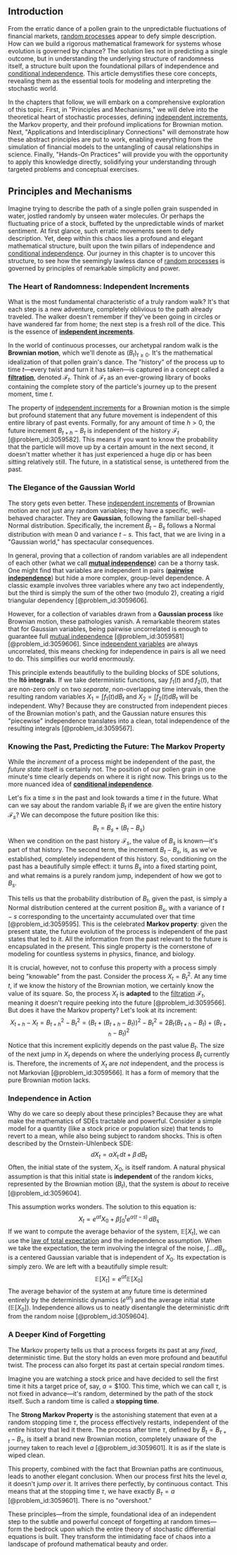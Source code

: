 ## Introduction
From the erratic dance of a pollen grain to the unpredictable fluctuations of financial markets, [random processes](@article_id:267993) appear to defy simple description. How can we build a rigorous mathematical framework for systems whose evolution is governed by chance? The solution lies not in predicting a single outcome, but in understanding the underlying structure of randomness itself, a structure built upon the foundational pillars of independence and [conditional independence](@article_id:262156). This article demystifies these core concepts, revealing them as the essential tools for modeling and interpreting the stochastic world.

In the chapters that follow, we will embark on a comprehensive exploration of this topic. First, in "Principles and Mechanisms," we will delve into the theoretical heart of stochastic processes, defining [independent increments](@article_id:261669), the Markov property, and their profound implications for Brownian motion. Next, "Applications and Interdisciplinary Connections" will demonstrate how these abstract principles are put to work, enabling everything from the simulation of financial models to the untangling of causal relationships in science. Finally, "Hands-On Practices" will provide you with the opportunity to apply this knowledge directly, solidifying your understanding through targeted problems and conceptual exercises.

## Principles and Mechanisms

Imagine trying to describe the path of a single pollen grain suspended in water, jostled randomly by unseen water molecules. Or perhaps the fluctuating price of a stock, buffeted by the unpredictable winds of market sentiment. At first glance, such erratic movements seem to defy description. Yet, deep within this chaos lies a profound and elegant mathematical structure, built upon the twin pillars of independence and [conditional independence](@article_id:262156). Our journey in this chapter is to uncover this structure, to see how the seemingly lawless dance of [random processes](@article_id:267993) is governed by principles of remarkable simplicity and power.

### The Heart of Randomness: Independent Increments

What is the most fundamental characteristic of a truly random walk? It's that each step is a new adventure, completely oblivious to the path already traveled. The walker doesn't remember if they've been going in circles or have wandered far from home; the next step is a fresh roll of the dice. This is the essence of **[independent increments](@article_id:261669)**.

In the world of continuous processes, our archetypal random walk is the **Brownian motion**, which we'll denote as $(B_t)_{t \ge 0}$. It's the mathematical idealization of that pollen grain's dance. The "history" of the process up to time $t$—every twist and turn it has taken—is captured in a concept called a **[filtration](@article_id:161519)**, denoted $\mathcal{F}_t$. Think of $\mathcal{F}_t$ as an ever-growing library of books containing the complete story of the particle's journey up to the present moment, time $t$.

The property of [independent increments](@article_id:261669) for a Brownian motion is the simple but profound statement that any future movement is independent of this entire library of past events. Formally, for any amount of time $h > 0$, the future increment $B_{t+h} - B_t$ is independent of the history $\mathcal{F}_t$ [@problem_id:3059582]. This means if you want to know the probability that the particle will move up by a certain amount in the next second, it doesn't matter whether it has just experienced a huge dip or has been sitting relatively still. The future, in a statistical sense, is untethered from the past.

### The Elegance of the Gaussian World

The story gets even better. These [independent increments](@article_id:261669) of Brownian motion are not just any random variables; they have a specific, well-behaved character. They are **Gaussian**, following the familiar bell-shaped Normal distribution. Specifically, the increment $B_t - B_s$ follows a Normal distribution with mean 0 and variance $t-s$. This fact, that we are living in a "Gaussian world," has spectacular consequences.

In general, proving that a collection of random variables are all independent of each other (what we call **[mutual independence](@article_id:273176)**) can be a thorny task. One might find that variables are independent in pairs (**[pairwise independence](@article_id:264415)**) but hide a more complex, group-level dependence. A classic example involves three variables where any two act independently, but the third is simply the sum of the other two (modulo 2), creating a rigid triangular dependency [@problem_id:3059606].

However, for a collection of variables drawn from a **Gaussian process** like Brownian motion, these pathologies vanish. A remarkable theorem states that for Gaussian variables, being pairwise uncorrelated is enough to guarantee full [mutual independence](@article_id:273176) [@problem_id:3059581] [@problem_id:3059606]. Since [independent variables](@article_id:266624) are always uncorrelated, this means checking for independence in pairs is all we need to do. This simplifies our world enormously.

This principle extends beautifully to the building blocks of SDE solutions, the **Itô integrals**. If we take deterministic functions, say $f_1(t)$ and $f_2(t)$, that are non-zero only on two *separate*, non-overlapping time intervals, then the resulting random variables $X_1 = \int f_1(t) dB_t$ and $X_2 = \int f_2(t) dB_t$ will be independent. Why? Because they are constructed from independent pieces of the Brownian motion's path, and the Gaussian nature ensures this "piecewise" independence translates into a clean, total independence of the resulting integrals [@problem_id:3059567].

### Knowing the Past, Predicting the Future: The Markov Property

While the *increment* of a process might be independent of the past, the *future state* itself is certainly not. The position of our pollen grain in one minute's time clearly depends on where it is right now. This brings us to the more nuanced idea of **[conditional independence](@article_id:262156)**.

Let's fix a time $s$ in the past and look towards a time $t$ in the future. What can we say about the random variable $B_t$ if we are given the entire history $\mathcal{F}_s$? We can decompose the future position like this:
$$
B_t = B_s + (B_t - B_s)
$$
When we condition on the past history $\mathcal{F}_s$, the value of $B_s$ is known—it's part of that history. The second term, the increment $B_t - B_s$, is, as we've established, completely independent of this history. So, conditioning on the past has a beautifully simple effect: it turns $B_s$ into a fixed starting point, and what remains is a purely random jump, independent of how we got to $B_s$.

This tells us that the probability distribution of $B_t$, given the past, is simply a Normal distribution centered at the current position $B_s$, with a variance of $t-s$ corresponding to the uncertainty accumulated over that time [@problem_id:3059595]. This is the celebrated **Markov property**: given the present state, the future evolution of the process is independent of the past states that led to it. All the information from the past relevant to the future is encapsulated in the present. This single property is the cornerstone of modeling for countless systems in physics, finance, and biology.

It is crucial, however, not to confuse this property with a process simply being "knowable" from the past. Consider the process $X_t = B_t^2$. At any time $t$, if we know the history of the Brownian motion, we certainly know the value of its square. So, the process $X_t$ is **adapted** to the [filtration](@article_id:161519) $\mathcal{F}_t$, meaning it doesn't require peeking into the future [@problem_id:3059566]. But does it have the Markov property? Let's look at its increment:
$$
X_{t+h} - X_t = B_{t+h}^2 - B_t^2 = (B_t + (B_{t+h}-B_t))^2 - B_t^2 = 2B_t(B_{t+h}-B_t) + (B_{t+h}-B_t)^2
$$
Notice that this increment explicitly depends on the past value $B_t$. The size of the next jump in $X_t$ depends on where the underlying process $B_t$ currently is. Therefore, the increments of $X_t$ are *not* independent, and the process is not Markovian [@problem_id:3059566]. It has a form of memory that the pure Brownian motion lacks.

### Independence in Action

Why do we care so deeply about these principles? Because they are what make the mathematics of SDEs tractable and powerful. Consider a simple model for a quantity (like a stock price or population size) that tends to revert to a mean, while also being subject to random shocks. This is often described by the Ornstein-Uhlenbeck SDE:
$$
dX_t = \alpha X_t\,dt + \beta\, dB_t
$$
Often, the initial state of the system, $X_0$, is itself random. A natural physical assumption is that this initial state is **independent** of the random kicks, represented by the Brownian motion $(B_t)$, that the system is *about to* receive [@problem_id:3059604].

This assumption works wonders. The solution to this equation is:
$$
X_t = e^{\alpha t} X_0 + \beta \int_0^t e^{\alpha (t-s)}\, dB_s
$$
If we want to compute the average behavior of the system, $\mathbb{E}[X_t]$, we can use the [law of total expectation](@article_id:267435) and the independence assumption. When we take the expectation, the term involving the integral of the noise, $\int \dots dB_s$, is a centered Gaussian variable that is independent of $X_0$. Its expectation is simply zero. We are left with a beautifully simple result:
$$
\mathbb{E}[X_t] = e^{\alpha t} \mathbb{E}[X_0]
$$
The average behavior of the system at any future time is determined entirely by the deterministic dynamics ($e^{\alpha t}$) and the average initial state ($\mathbb{E}[X_0]$). Independence allows us to neatly disentangle the deterministic drift from the random noise [@problem_id:3059604].

### A Deeper Kind of Forgetting

The Markov property tells us that a process forgets its past at any *fixed*, deterministic time. But the story holds an even more profound and beautiful twist. The process can also forget its past at certain special *random* times.

Imagine you are watching a stock price and have decided to sell the first time it hits a target price of, say, $a = \$100$. This time, which we can call $\tau$, is not fixed in advance—it's random, determined by the path of the stock itself. Such a random time is called a **stopping time**.

The **Strong Markov Property** is the astonishing statement that even at a random stopping time $\tau$, the process effectively restarts, independent of the entire history that led it there. The process after time $\tau$, defined by $\widetilde{B}_t = B_{\tau+t} - B_{\tau}$, is itself a brand new Brownian motion, completely unaware of the journey taken to reach level $a$ [@problem_id:3059601]. It is as if the slate is wiped clean.

This property, combined with the fact that Brownian paths are continuous, leads to another elegant conclusion. When our process first hits the level $a$, it doesn't jump *over* it. It arrives there perfectly, by continuous contact. This means that at the stopping time $\tau$, we have exactly $B_\tau = a$ [@problem_id:3059601]. There is no "overshoot."

These principles—from the simple, foundational idea of an independent step to the subtle and powerful concept of forgetting at random times—form the bedrock upon which the entire theory of stochastic differential equations is built. They transform the intimidating face of chaos into a landscape of profound mathematical beauty and order.